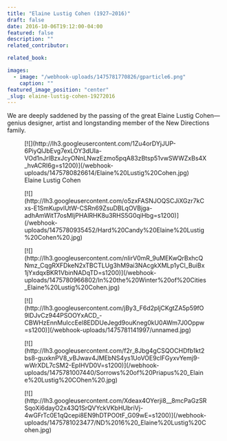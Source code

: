 ```yaml
---
title: "Elaine Lustig Cohen (1927–2016)"
draft: false
date: 2016-10-06T19:12:00-04:00
featured: false
description: ""
related_contributor:

related_book:

images:
  - image: "/webhook-uploads/1475781770826/gparticle6.png"
    caption: ""
featured_image_position: "center"
_slug: elaine-lustig-cohen-19272016
---
```


We are deeply saddened by the passing of the great Elaine Lustig Cohen—genius designer, artist and longstanding member of the New Directions family.

<figure data-type="image">[![](http://lh3.googleusercontent.com/1Zu4orDYjJUP-6PiyQlJbEvg7exLOY3dUIa-VOd1nJrIBzxJcyONnLNwzEzmo5pqA83zBtsp51vwSWWZxBs4X_hvACRI6g=s1200)](/webhook-uploads/1475780826614/Elaine%20Lustig%20Cohen.jpg)

<figcaption>Elaine Lustig Cohen</figcaption>

</figure>

<figure data-type="image">[![](http://lh3.googleusercontent.com/o5zxFASNJOQSCJiXGzr7kCxs-E1SmKupvlUtW-CSRn69ZsuDBLqOVBjga-adhAmWitT7osMIjPHAlRHK8u3RHS5G0qiHbg=s1200)](/webhook-uploads/1475780935452/Hard%20Candy%20Elaine%20Lustig%20Cohen%20.jpg)</figure>

<figure data-type="image">[![](http://lh3.googleusercontent.com/nIirV0mR_9uMEKwQrBxhcQNmz_CqgRXFDkeN2xTBCTLUg3hM9ai3NAcgkXMLp1yCl_BuiBx1jYxdqxBKR1VbinNADqTD=s1200)](/webhook-uploads/1475780966802/In%20the%20Winter%20of%20Cities_Elaine%20Lustig%20Cohen.jpg)</figure>

<figure data-type="image">[![](http://lh3.googleusercontent.com/jBy3_F6d2pljCKgtZA5p59fO9lDJvCz944PSOOYxACD_-CBWHzEnnMuIccEel8EDDUeJegd9ouKneg0kU0AWm7J0Oppw=s1200)](/webhook-uploads/1475781141997/unnamed.jpg)</figure>

<figure data-type="image">[![](http://lh3.googleusercontent.com/f2r_8Jbg4gCSQOCHDfb1kt2bs8-guxknPV8_vBJwav4JMEbNS4ys1UoVOE9clFGyxvYemj9-wWrXDL7cSM2-EpIHVD0V=s1200)](/webhook-uploads/1475781007440/Sorrows%20of%20Priapus%20_Elaine%20Lustig%20COhen%20.jpg)</figure>

<figure data-type="image">[![](http://lh3.googleusercontent.com/Xdeax4OYerji8__8mcPaGzSRSqoXi6dayO2x43Q1SrQVYckVKbHUbriVj-4wGFrTc0E1qQcepi8EN9hDTPO0tF_G09wE=s1200)](/webhook-uploads/1475781023477/ND%2016%20_Elaine%20Lustig%20Cohen.jpg)</figure>

